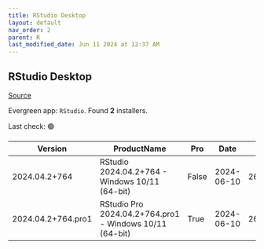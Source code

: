 ```yaml
---
title: RStudio Desktop
layout: default
nav_order: 2
parent: R
last_modified_date: Jun 11 2024 at 12:37 AM
---
```


## RStudio Desktop

[Source](https://posit.co/products/open-source/rstudio/)

Evergreen app: `RStudio`. Found **2** installers.

Last check: 🟢

| Version            | ProductName                                             | Pro   | Date       | Size      | Sha256                                                           | Type | URI                                                                                                                                                                    |
| ------------------ | ------------------------------------------------------- | ----- | ---------- | --------- | ---------------------------------------------------------------- | ---- | ---------------------------------------------------------------------------------------------------------------------------------------------------------------------- |
| 2024.04.2+764      | RStudio 2024.04.2+764 - Windows 10/11 (64-bit)          | False | 2024-06-10 | 262789040 | 09e1e38a7712cb1b8a26266008c189d38daed38c52fa4d96bffc0956f3aeca8b | exe  | [https://download1.rstudio.org/electron/windows/RStudio-2024.04.2-764.exe](https://download1.rstudio.org/electron/windows/RStudio-2024.04.2-764.exe)                   |
| 2024.04.2+764.pro1 | RStudio Pro 2024.04.2+764.pro1 - Windows 10/11 (64-bit) | True  | 2024-06-10 | 267363752 | 27b8ef0823674324310775d98c44ac6c50156d171a6d34328c9a5c84210bed04 | exe  | [https://download1.rstudio.org/electron/windows/RStudio-pro-2024.04.2-764.pro1.exe](https://download1.rstudio.org/electron/windows/RStudio-pro-2024.04.2-764.pro1.exe) |
